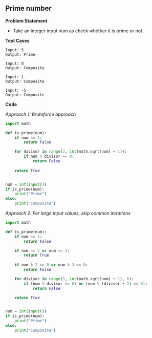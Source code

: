 ## Prime number

**Problem Statement**

- Take an integer input num as check whether it is prime or not.

**Test Cases**

```
Input: 5
Output: Prime

Input: 8
Output: Composite

Input: 1
Output: Composite

Input: -5
Output: Composite
```

**Code**

*Approach 1: Bruteforce approach*

```py
import math

def is_prime(num):
    if num <= 1:
        return False

    for divisor in range(2, int(math.sqrt(num) + 1)):
        if num % divisor == 0:
            return False
            
    return True


num = int(input())
if is_prime(num):
    print("Prime")
else:
    print("Composite")
```

*Approach 2: For large input values, skip common iterations*

```py
import math

def is_prime(num):
    if num <= 1:
        return False

    if num == 2 or num == 3:
        return True
    
    if num % 2 == 0 or num % 3 == 0:
        return False

    for divisor in range(5, int(math.sqrt(num) + 1), 6):
        if (num % divisor == 0) or (num % (divisor + 2) == 0):
            return False

    return True


num = int(input())
if is_prime(num):
    print("Prime")
else:
    print("Composite")
```